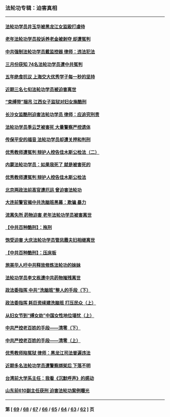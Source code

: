 ### 法轮功专辑：迫害真相
---
#### [法轮功学员井玉华被黑龙江女监殴打虐待](../../pages/nf4379/n13709102.md) 
#### [老年法轮功学员投诉养老金被剥夺 却遭冤判](../../pages/nf4379/n13697069.md) 
#### [中共强制法轮功学员戴监控器 律师：违法犯法](../../pages/nf4379/n13699665.md) 
#### [三月份获知 74名法轮功学员遭中共冤判](../../pages/nf4379/n13694951.md) 
#### [五年绝食抗议 上海交大优秀学子每一秒的坚持](../../pages/nf4379/n13669136.md) 
#### [近期三名七旬法轮功学员被迫害离世](../../pages/nf4379/n13688715.md) 
#### [“束缚带”捆吊 江西女子监狱对妇女施酷刑](../../pages/nf4379/n13682860.md) 
#### [长沙女监酷刑迫害法轮功学员 律师：应追究刑责](../../pages/nf4379/n13684077.md) 
#### [法轮功学员季云芝被害死 大量警察严控遗体](../../pages/nf4379/n13683424.md) 
#### [传保平安的福音 法轮功学员却遭关押和判刑](../../pages/nf4379/n13678842.md) 
#### [优秀教师遭冤判 辩护人控告佳木斯公检法（二）](../../pages/nf4379/n13672516.md) 
#### [内蒙法轮功学员：如果我死了 就是被害死的](../../pages/nf4379/n13672964.md) 
#### [优秀教师遭冤判 辩护人控告佳木斯公检法](../../pages/nf4379/n13667637.md) 
#### [北京两政法前高官遭厄运 曾迫害法轮功](../../pages/nf4379/n13664915.md) 
#### [大连前警官揭中共洗脑班黑幕：欺骗 暴力](../../pages/nf4379/n13662506.md) 
#### [流离失所 药物迫害 老年法轮功学员被害离世](../../pages/nf4379/n13660094.md) 
#### [【中共百种酷刑】：拖刑](../../pages/nf4379/n13656048.md) 
#### [饱受迫害 大庆法轮功学员管凤霞夫妇相继离世](../../pages/nf4379/n13653590.md) 
#### [【中共百种酷刑】：压床板](../../pages/nf4379/n13647678.md) 
#### [旅美华人吁中共释放修炼法轮功的妹妹](../../pages/nf4379/n13650621.md) 
#### [法轮功学员李文栋遭中共药物摧残离世](../../pages/nf4379/n13645413.md) 
#### [政法委指挥 中共“洗脑班”整人的手段（下）](../../pages/nf4379/n13642928.md) 
#### [政法委指挥 耗巨资续建洗脑班 打压民众（上）](../../pages/nf4379/n13636730.md) 
#### [从妇女节到“缚女劫”中国女性地位堪忧（上）](../../pages/nf4379/n13639944.md) 
#### [中共严控老百姓的手段——清零（下）](../../pages/nf4379/n13628364.md) 
#### [中共严控老百姓的手段——清零（上）](../../pages/nf4379/n13623997.md) 
#### [优秀教师陷冤狱 律师：黑龙江司法普遍违法](../../pages/nf4379/n13619136.md) 
#### [近期多名法轮功学员遭警察绑架后 下落不明](../../pages/nf4379/n13616482.md) 
#### [台湾前大学系主任：我看《沉默呼声》的感动](../../pages/nf4379/n13616864.md) 
#### [山东前610副主任获刑 迫害法轮功案例曝光](../../pages/nf4379/n13613775.md) 

---
#### 第 [ [69](./69.md) / [68](./68.md) / [67](./67.md) / [66](./66.md) / [65](./65.md) / [64](./64.md) / [63](./63.md) / [62](./62.md) ] 页
